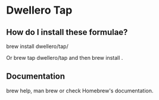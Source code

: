 # Dwellero Tap

## How do I install these formulae?

brew install dwellero/tap/<formula>

Or brew tap dwellero/tap and then brew install <formula>.

## Documentation
brew help, man brew or check Homebrew's documentation.
